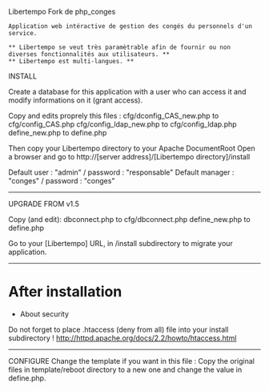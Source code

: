 Libertempo Fork de php_conges

	Application web intéractive de gestion des congés du personnels d'un service. 
	
	** Libertempo se veut très paramètrable afin de fournir ou non diverses fonctionnalités aux utilisateurs. **
	** Libertempo est multi-langues. **


INSTALL

Create a database for this application with a user who can access it and modify informations on it (grant access).

Copy and edits proprely this files :
	cfg/dconfig_CAS_new.php	to 	cfg/config_CAS.php
	cfg/config_ldap_new.php	to 	cfg/config_ldap.php
	define_new.php		to 	define.php


Then copy your Libertempo directory to your Apache DocumentRoot
Open a browser and go to http://[server address]/[Libertempo directory]/install

Default user : "admin" / password : "responsable"
Default manager : "conges" / password : "conges"

----
UPGRADE FROM v1.5

Copy (and edit):
	dbconnect.php 		to 	cfg/dbconnect.php
	define_new.php		to	define.php


Go to your [Libertempo] URL, in /install subdirectory to migrate your application.

---
# After installation

 - About security

Do not forget to place .htaccess (deny from all) file into your install subdirectory !
	http://httpd.apache.org/docs/2.2/howto/htaccess.html

----
CONFIGURE
Change the template if you want in this file :
	Copy the original files in template/reboot directory to a new one and change the value in define.php.
